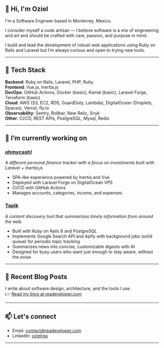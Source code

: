 ## 👋 Hi, I'm Oziel

I'm a Software Engineer based in Monterrey, Mexico.

I consider myself a code artisan — I believe software is a mix of engineering and art and should be crafted with care, passion, and purpose in mind.

I build and lead the development of robust web applications using Ruby on Rails and Laravel but I’m always curious and open to trying new tools.

---

## 🧰 Tech Stack

**Backend**: Ruby on Rails, Laravel, PHP, Ruby  
**Frontend**: Vue.js, Inertia.js  
**DevOps**: GitHub Actions, Docker (basic), Kamal (basic), Laravel Forge, Terraform (basic)  
**Cloud**: AWS (S3, EC2, RDS, GuardDuty, Lambda), DigitalOcean (Droplets, Spaces), Vercel, fly.io  
**Observability**: Sentry, Rollbar, New Relic, Snyk  
**Other**: CI/CD, REST APIs, PostgreSQL, Mysql, Redis

---

## 🧩 I’m currently working on

### [ohmycash!](https://ohmycash.app)
*A different personal finance tracker with a focus on investments built with Laravel + Inertia.js*

- SPA-like experience powered by Inertia and Vue
- Deployed with Laravel Forge on DigitalOcean VPS
- CI/CD with GitHub Actions
- Manages accounts, categories, income, and expenses

### [Tapik](https://tapik.readeveloper.com/)
*A content discovery tool that summarizes timely information from around the web.*

- Built with Ruby on Rails 8 and PostgreSQL
- Implements Google Search API and Apify with background jobs (solid queue) for periodic topic tracking
- Summarizes news into concise, customizable digests with AI
- Designed for busy users who want just enough to stay aware, without the noise


---

## 📘 Recent Blog Posts

I write about software design, architecture, and the tools I use.  
👉 [Read my blog at readeveloper.com](https://readeveloper.com)

---

## 📫 Let's connect

- Email: contact@readeveloper.com  
- LinkedIn: [ozielrea](https://linkedin.com/in/ozielrea)

---


<!--
**Rea97/rea97** is a ✨ _special_ ✨ repository because its `README.md` (this file) appears on your GitHub profile.

Here are some ideas to get you started:

- 🔭 I’m currently working on ...
- 🌱 I’m currently learning ...
- 👯 I’m looking to collaborate on ...
- 🤔 I’m looking for help with ...
- 💬 Ask me about ...
- 📫 How to reach me: ...
- 😄 Pronouns: ...
- ⚡ Fun fact: ...
-->
